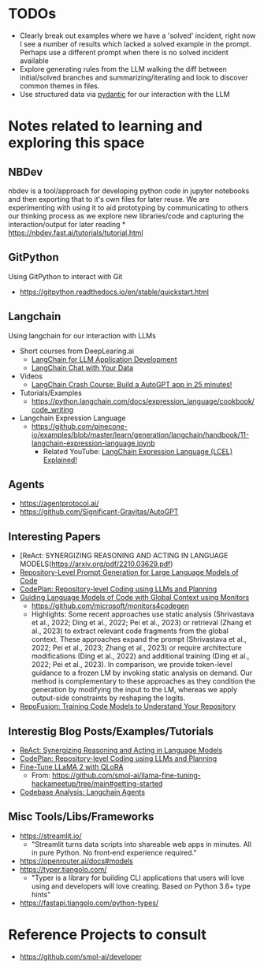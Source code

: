 # TODOs
* Clearly break out examples where we have a 'solved' incident, right now I see a number of results which lacked a solved example in the prompt.  Perhaps use a different prompt when there is no solved incident available
* Explore generating rules from the LLM walking the diff between initial/solved branches and summarizing/iterating and look to discover common themes in files.
* Use structured data via [pydantic](https://docs.pydantic.dev/latest/) for our interaction with the LLM


# Notes related to learning and exploring this space

## NBDev
nbdev is a tool/approach for developing python code in jupyter notebooks and then exporting that to it's own files for later reuse.  We are experimenting with using it to aid prototyping by communicating to others our thinking process as we explore new libraries/code and capturing the interaction/output for later reading
    * https://nbdev.fast.ai/tutorials/tutorial.html

## GitPython
Using GitPython to interact with Git
* https://gitpython.readthedocs.io/en/stable/quickstart.html

## Langchain
Using langchain for our interaction with LLMs
* Short courses from DeepLearing.ai
    * [LangChain for LLM Application Development](https://learn.deeplearning.ai/langchain/lesson/1/introduction)
    * [LangChain Chat with Your Data](https://learn.deeplearning.ai/langchain-chat-with-your-data/lesson/1/introduction)
* Videos
    * [LangChain Crash Course: Build a AutoGPT app in 25 minutes!](https://www.youtube.com/watch?v=MlK6SIjcjE8)
* Tutorials/Examples
    * https://python.langchain.com/docs/expression_language/cookbook/code_writing
* Langchain Expression Language
    * https://github.com/pinecone-io/examples/blob/master/learn/generation/langchain/handbook/11-langchain-expression-language.ipynb  
        * Related YouTube: [LangChain Expression Language (LCEL) Explained!](https://www.youtube.com/watch?v=O0dUOtOIrfs)

## Agents
* https://agentprotocol.ai/
* https://github.com/Significant-Gravitas/AutoGPT


## Interesting Papers
* [ReAct: SYNERGIZING REASONING AND ACTING IN LANGUAGE MODELS(https://arxiv.org/pdf/2210.03629.pdf)
* [Repository-Level Prompt Generation for Large Language Models of Code](https://arxiv.org/abs/2206.12839v2)
* [CodePlan: Repository-level Coding using LLMs and Planning](https://arxiv.org/pdf/2309.12499.pdf)
* [Guiding Language Models of Code with Global Context using Monitors](https://arxiv.org/abs/2306.10763)
    * https://github.com/microsoft/monitors4codegen
    * Highlights: 
            Some recent approaches use static analysis (Shrivastava et al., 2022; Ding et al., 2022; Pei et al., 2023)
            or retrieval (Zhang et al., 2023) to extract relevant code fragments from the global context. These approaches expand the prompt (Shrivastava et al., 2022; Pei et al., 2023; Zhang et al., 2023) or require architecture modifications (Ding et al., 2022) and additional training (Ding et al., 2022; Pei et al.,
            2023). In comparison, we provide token-level guidance to a frozen LM by invoking static analysis on demand. Our method is complementary to these approaches as they condition the generation by modifying the input to the LM, whereas we apply output-side constraints by reshaping the logits.
* [RepoFusion: Training Code Models to Understand
Your Repository](https://arxiv.org/pdf/2306.10998.pdf)

## Interestig Blog Posts/Examples/Tutorials
* [ReAct: Synergizing Reasoning and Acting in Language Models](https://react-lm.github.io/)
* [CodePlan: Repository-level Coding using LLMs and Planning](https://arxiv.org/pdf/2309.12499.pdf)
* [Fine-Tune LLaMA 2 with QLoRA](https://colab.research.google.com/drive/1Zmaceu65d7w4Tcd-cfnZRb6k_Tcv2b8g?usp=sharing)
    * From: https://github.com/smol-ai/llama-fine-tuning-hackameetup/tree/main#getting-started
* [Codebase Analysis: Langchain Agents](https://carbonated-yacht-2c5.notion.site/Codebase-Analysis-Langchain-Agents-0b0587acd50647ca88aaae7cff5df1f2)


## Misc Tools/Libs/Frameworks
* https://streamlit.io/
    * "Streamlit turns data scripts into shareable web apps in minutes.
All in pure Python. No front‑end experience required."
* https://openrouter.ai/docs#models
* https://typer.tiangolo.com/
    * "Typer is a library for building CLI applications that users will love using and developers will love creating. Based on Python 3.6+ type hints"
* https://fastapi.tiangolo.com/python-types/

# Reference Projects to consult
* https://github.com/smol-ai/developer


